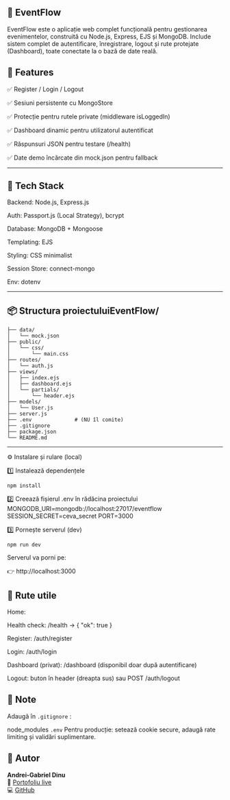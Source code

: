 ## 🪩 EventFlow

EventFlow este o aplicație web complet funcțională pentru gestionarea evenimentelor, construită cu Node.js, Express, EJS și MongoDB.
Include sistem complet de autentificare, înregistrare, logout și rute protejate (Dashboard), toate conectate la o bază de date reală.

## 🚀 Features

✅ Register / Login / Logout

✅ Sesiuni persistente cu MongoStore

✅ Protecție pentru rutele private (middleware isLoggedIn)

✅ Dashboard dinamic pentru utilizatorul autentificat

✅ Răspunsuri JSON pentru testare (/health)

✅ Date demo încărcate din mock.json pentru fallback

---

## 🧰 Tech Stack

Backend: Node.js, Express.js

Auth: Passport.js (Local Strategy), bcrypt

Database: MongoDB + Mongoose

Templating: EJS

Styling: CSS minimalist

Session Store: connect-mongo

Env: dotenv

---

## 📦 Structura proiectuluiEventFlow/
```
├── data/
│   └── mock.json
├── public/
│   └── css/
│       └── main.css
├── routes/
│   └── auth.js
├── views/
│   ├── index.ejs
│   ├── dashboard.ejs
│   └── partials/
│       └── header.ejs
├── models/
│   └── User.js
├── server.js
├── .env              # (NU îl comite)
├── .gitignore
├── package.json
└── README.md
```

---

⚙️ Instalare și rulare (local)

1️⃣ Instalează dependențele

```npm install```

2️⃣ Creează fișierul .env în rădăcina proiectului
MONGODB_URI=mongodb://localhost:27017/eventflow
SESSION_SECRET=ceva_secret
PORT=3000

3️⃣ Pornește serverul (dev)

```npm run dev```

Serverul va porni pe:

👉 http://localhost:3000

## 🔐 Rute utile

Home:

Health check: /health → { "ok": true }

Register: /auth/register

Login: /auth/login

Dashboard (privat): /dashboard (disponibil doar după autentificare)

Logout: buton în header (dreapta sus) sau POST /auth/logout

## 📝 Note

Adaugă în ```.gitignore``` :

node_modules
```.env```
Pentru producție: setează cookie secure, adaugă rate limiting și validări suplimentare.

## 👤 Autor

**Andrei-Gabriel Dinu**  
🔗 [Portofoliu live](https://andreigabriel1.github.io)  
💻 [GitHub](https://github.com/AndreiGabriel1)